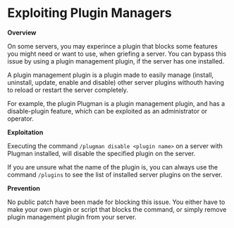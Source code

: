 # Exploiting Plugin Managers

**Overview**

On some servers, you may experince a plugin that blocks some features you might need or want to use, when griefing a server. You can bypass this issue by using a plugin management plugin, if the server has one installed.

A plugin management plugin is a plugin made to easily manage (install, uninstall, update, enable and disable) other server plugins withouth having to reload or restart the server completely.

For example, the plugin Plugman is a plugin management plugin, and has a disable-plugin feature, which can be exploited as an administrator or operator.

**Exploitation**

Executing the command `/plugman disable <plugin name>` on a server with Plugman installed, will disable the specified plugin on the server.

If you are unsure what the name of the plugin is, you can always use the command `/plugins` to see the list of installed server plugins on the server.

**Prevention**

No public patch have been made for blocking this issue. You either have to make your own plugin or script that blocks the command, or simply remove plugin management plugin from your server.